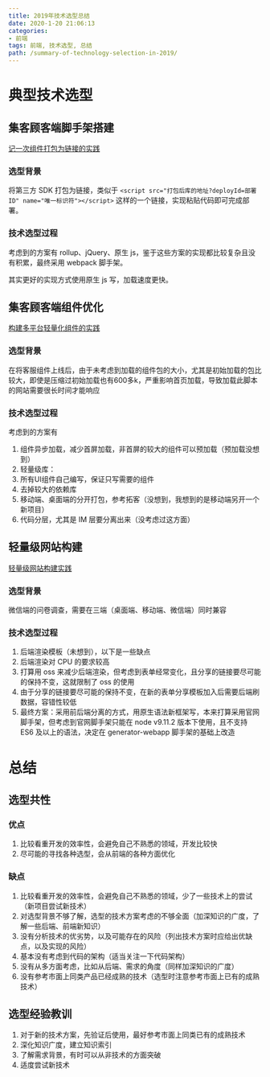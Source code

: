 ```yaml
---
title: 2019年技术选型总结
date: 2020-1-20 21:06:13
categories:
- 前端
tags: 前端, 技术选型, 总结
path: /summary-of-technology-selection-in-2019/
---
```


# 典型技术选型

## 集客顾客端脚手架搭建

[记一次组件打包为链接的实践](/components-pack-as-library/)

### 选型背景

将第三方 SDK 打包为链接，类似于 `<script src="打包后库的地址?deployId=部署ID" name="唯一标识符"></script>` 这样的一个链接，实现粘贴代码即可完成部署。

### 技术选型过程

考虑到的方案有 rollup、jQuery、原生 js，鉴于这些方案的实现都比较复杂且没有积累，最终采用 webpack 脚手架。

其实更好的实现方式使用原生 js 写，加载速度更快。

## 集客顾客端组件优化

[构建多平台轻量化组件的实践](/building-platform-lightweight-components/)

### 选型背景

在将客服组件上线后，由于未考虑到加载的组件包的大小，尤其是初始加载的包比较大，即使是压缩过初始加载也有600多k，严重影响首页加载，导致加载此脚本的网站需要很长时间才能响应

### 技术选型过程

考虑到的方案有

1. 组件异步加载，减少首屏加载，非首屏的较大的组件可以预加载（预加载没想到）
2. 轻量级库：
  1. 所有UI组件自己编写，保证只写需要的组件
  2. 去掉较大的依赖库
3. 移动端、桌面端的分开打包，参考拓客（没想到，我想到的是移动端另开一个新项目）
4. 代码分层，尤其是 IM 层要分离出来（没考虑过这方面）

## 轻量级网站构建

[轻量级网站构建实践](/lightweight-website-construction/)

### 选型背景

微信端的问卷调查，需要在三端（桌面端、移动端、微信端）同时兼容

### 技术选型过程

1. 后端渲染模板（未想到），以下是一些缺点
  1. 后端渲染对 CPU 的要求较高
  2. 打算用 oss 来减少后端渲染，但考虑到表单经常变化，且分享的链接要尽可能的保持不变，这就限制了 oss 的使用
  3. 由于分享的链接要尽可能的保持不变，在新的表单分享模板加入后需要后端刷数据，容错性较低
2. 最终方案：采用前后端分离的方式，用原生语法新框架写，本来打算采用官网脚手架，但考虑到官网脚手架只能在 node v9.11.2 版本下使用，且不支持 ES6 及以上的语法，决定在 generator-webapp 脚手架的基础上改造

# 总结

## 选型共性

### 优点

1. 比较看重开发的效率性，会避免自己不熟悉的领域，开发比较快
2. 尽可能的寻找各种选型，会从前端的各种方面优化

### 缺点

1. 比较看重开发的效率性，会避免自己不熟悉的领域，少了一些技术上的尝试（新项目尝试新技术）
2. 对选型背景不够了解，选型的技术方案考虑的不够全面（加深知识的广度，了解一些后端、前端新知识）
3. 没有分析技术的优劣势，以及可能存在的风险（列出技术方案时应给出优缺点，以及实现的风险）
4. 基本没有考虑到代码的架构（适当关注一下代码架构）
5. 没有从多方面考虑，比如从后端、需求的角度（同样加深知识的广度）
6. 没有参考市面上同类产品已经成熟的技术（选型时注意参考市面上已有的成熟技术）

## 选型经验教训

1. 对于新的技术方案，先验证后使用，最好参考市面上同类已有的成熟技术
2. 深化知识广度，建立知识索引
3. 了解需求背景，有时可以从非技术的方面突破
4. 适度尝试新技术
